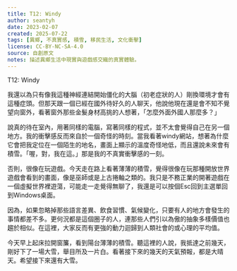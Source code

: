 ```yaml
---
title: T12: Windy
author: seantyh
date: 2023-02-07
created: 2025-07-22
tags: [異鄉, 不真實感, 積雪, 移民生活, 文化衝擊]
license: CC-BY-NC-SA-4.0
source: 自創原文
notes: 描述異鄉生活中現實與遊戲感交織的真實體驗。
---
```

T12: Windy

我還以為只有像我這種神經連結開始僵化的大腦（初老症狀的人）剛換環境才會有這種症頭。但那天跟一個已經在國外待好久的人聊天，他說他現在還是會不知不覺望向窗外，看著窗外那些金髮身材高挑的人想著，「怎麼外面外國人那麼多？」

說真的待在室內，用著同樣的電腦，寫著同樣的程式，並不太會覺得自己在另一個地方。我的衝擊感反而來自於一個奇怪的時刻。當我看著windy網站，想著為什麼它會把我定位在一個陌生的地名，畫面上顯示的溫度奇怪地低，而且還說未來會有積雪。「喔，對，我在這。」那是我的不真實衝擊感的一刻。

否則，很像在玩遊戲。今天走在路上看著薄薄的積雪，覺得很像在玩那種開放世界遊戲會看到的畫面，像是巫師或是上古捲軸之類的。我只是不務正業的開著遊戲在一個虛擬世界裡遊蕩，可能走一走覺得無聊了，我還是可以按個Esc回到主選單回到Windows桌面。

因為，如果忽略掉那些語言差異、飲食習慣、氣候變化，只要有人的地方會發生的事情都差不多。更何況都是這個圈子的人，連那些人們引以為傲的抽象多樣價值也趨於相似。在這裡，大家反而有更強的動力迴歸到人類社會的或心理的平均值。

今天早上起床拉開窗簾，看到陽台薄薄的積雪。聽這裡的人說，我抵達之前幾天，剛好下了一場大雪，舉目所及一片白。看著接下來的幾天的天氣預報，都是大晴天。希望接下來還有大雪。